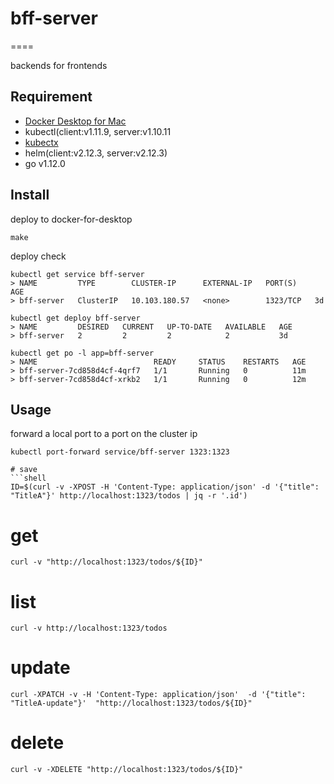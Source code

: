 # bff-server

====

backends for frontends

## Requirement

- [Docker Desktop for Mac](https://hub.docker.com/editions/community/docker-ce-desktop-mac)
- kubectl(client:v1.11.9, server:v1.10.11
- [kubectx](https://github.com/ahmetb/kubectx)
- helm(client:v2.12.3, server:v2.12.3)
- go v1.12.0

## Install

deploy to docker-for-desktop

```shell
make
```

deploy check

```shell
kubectl get service bff-server
> NAME         TYPE        CLUSTER-IP      EXTERNAL-IP   PORT(S)    AGE
> bff-server   ClusterIP   10.103.180.57   <none>        1323/TCP   3d

kubectl get deploy bff-server
> NAME         DESIRED   CURRENT   UP-TO-DATE   AVAILABLE   AGE
> bff-server   2         2         2            2           3d

kubectl get po -l app=bff-server
> NAME                          READY     STATUS    RESTARTS   AGE
> bff-server-7cd858d4cf-4qrf7   1/1       Running   0          11m
> bff-server-7cd858d4cf-xrkb2   1/1       Running   0          12m
```

## Usage

forward a local port to a port on the cluster ip

```shell
kubectl port-forward service/bff-server 1323:1323
```

````shell
# save
```shell
ID=$(curl -v -XPOST -H 'Content-Type: application/json' -d '{"title": "TitleA"}' http://localhost:1323/todos | jq -r '.id')
````

# get

```shell
curl -v "http://localhost:1323/todos/${ID}"
```

# list

```shell
curl -v http://localhost:1323/todos
```

# update

```shell
curl -XPATCH -v -H 'Content-Type: application/json'  -d '{"title": "TitleA-update"}'  "http://localhost:1323/todos/${ID}"
```

# delete

```shell
curl -v -XDELETE "http://localhost:1323/todos/${ID}"
```
